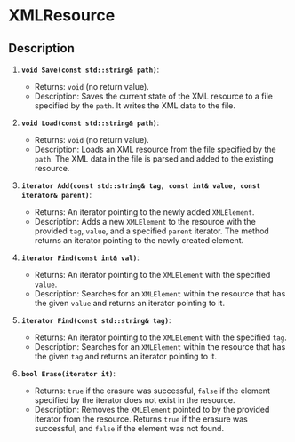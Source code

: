 # XMLResource

## Description
1. **`void Save(const std::string& path)`**:
   - Returns: `void` (no return value).
   - Description: Saves the current state of the XML resource to a file specified by the `path`. It writes the XML data to the file.

2. **`void Load(const std::string& path)`**:
   - Returns: `void` (no return value).
   - Description: Loads an XML resource from the file specified by the `path`. The XML data in the file is parsed and added to the existing resource.

3. **`iterator Add(const std::string& tag, const int& value, const iterator& parent)`**:
   - Returns: An iterator pointing to the newly added `XMLElement`.
   - Description: Adds a new `XMLElement` to the resource with the provided `tag`, `value`, and a specified `parent` iterator. The method returns an iterator pointing to the newly created element.

4. **`iterator Find(const int& val)`**:
   - Returns: An iterator pointing to the `XMLElement` with the specified `value`.
   - Description: Searches for an `XMLElement` within the resource that has the given `value` and returns an iterator pointing to it.

5. **`iterator Find(const std::string& tag)`**:
   - Returns: An iterator pointing to the `XMLElement` with the specified `tag`.
   - Description: Searches for an `XMLElement` within the resource that has the given `tag` and returns an iterator pointing to it.

6. **`bool Erase(iterator it)`**:
   - Returns: `true` if the erasure was successful, `false` if the element specified by the iterator does not exist in the resource.
   - Description: Removes the `XMLElement` pointed to by the provided iterator from the resource. Returns `true` if the erasure was successful, and `false` if the element was not found.
